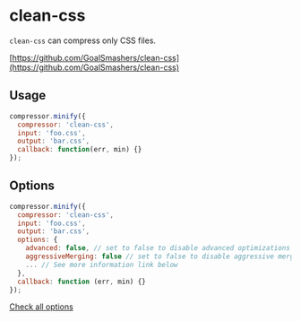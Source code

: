 # clean-css

`clean-css` can compress only CSS files.

[https://github.com/GoalSmashers/clean-css](https://github.com/GoalSmashers/clean-css)

## Usage

```js
compressor.minify({
  compressor: 'clean-css',
  input: 'foo.css',
  output: 'bar.css',
  callback: function(err, min) {}
});
```

## Options

```js
compressor.minify({
  compressor: 'clean-css',
  input: 'foo.css',
  output: 'bar.css',
  options: {
    advanced: false, // set to false to disable advanced optimizations - selector & property merging, reduction, etc.
    aggressiveMerging: false // set to false to disable aggressive merging of properties.
    ... // See more information link below
  },
  callback: function (err, min) {}
});
```

[Check all options](https://github.com/jakubpawlowicz/clean-css/tree/3.4)

